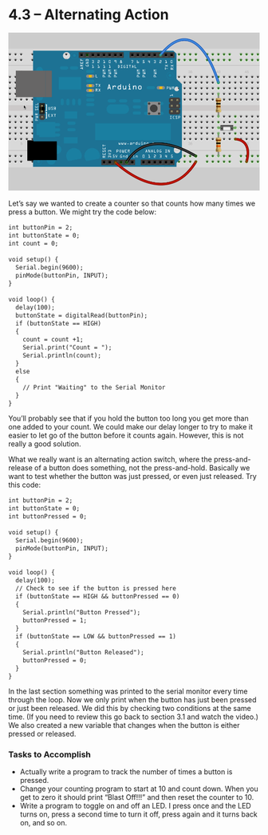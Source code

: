 # 4.3 – Alternating Action
![Arduino with button](pushbutton-no-led.png)

Let’s say we wanted to create a counter so that counts how many times we press a button. We might try the code below:
```
int buttonPin = 2;
int buttonState = 0;
int count = 0;

void setup() {
  Serial.begin(9600);
  pinMode(buttonPin, INPUT);
}

void loop() {
  delay(100);
  buttonState = digitalRead(buttonPin);
  if (buttonState == HIGH)
  {
    count = count +1;
    Serial.print("Count = ");
    Serial.println(count);
  }
  else
  {
    // Print "Waiting" to the Serial Monitor
  }
}
```
You’ll probably see that if you hold the button too long you get more than one added to your count. We could make our delay longer to try to make it easier to let go of the button before it counts again. However, this is not really a good solution.

What we really want is an alternating action switch, where the press-and-release of a button does something, not the press-and-hold. Basically we want to test whether the button was just pressed, or even just released. Try this code:
```
int buttonPin = 2;
int buttonState = 0;
int buttonPressed = 0;

void setup() {
  Serial.begin(9600);
  pinMode(buttonPin, INPUT);
}

void loop() {
  delay(100);
  // Check to see if the button is pressed here
  if (buttonState == HIGH && buttonPressed == 0)
  {
    Serial.println("Button Pressed");
    buttonPressed = 1;
  }
  if (buttonState == LOW && buttonPressed == 1)
  {
    Serial.println("Button Released");
    buttonPressed = 0;
  }
}
```
In the last section something was printed to the serial monitor every time through the loop. Now we only print when the button has just been pressed or just been released. We did this by checking two conditions at the same time. (If you need to review this go back to section 3.1 and watch the video.) We also created a new variable that changes when the button is either pressed or released.

### Tasks to Accomplish
- Actually write a program to track the number of times a button is pressed.
- Change your counting program to start at 10 and count down. When you get to zero it should print “Blast Off!!!” and then reset the counter to 10.
- Write a program to toggle on and off an LED. I press once and the LED turns on, press a second time to turn it off, press again and it turns back on, and so on.
